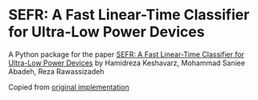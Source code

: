 # SEFR: A Fast Linear-Time Classifier for Ultra-Low Power Devices

A Python package for the paper [SEFR: A Fast Linear-Time Classifier for Ultra-Low Power Devices](https://arxiv.org/abs/2006.04620) 
by Hamidreza Keshavarz, Mohammad Saniee Abadeh, Reza Rawassizadeh

Copied from [original implementation](https://github.com/sefr-classifier/sefr)